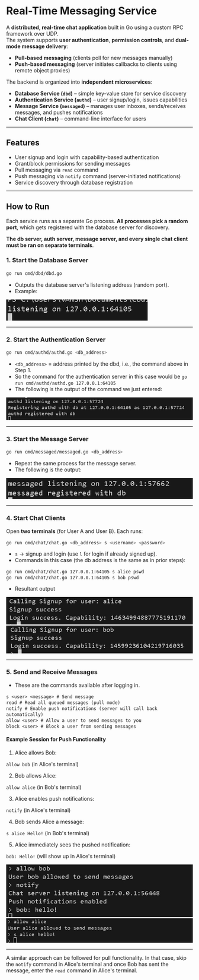 # Real-Time Messaging Service

A **distributed, real-time chat application** built in Go using a custom RPC framework over UDP.  
The system supports **user authentication**, **permission controls**, and **dual-mode message delivery**:  
- **Pull-based messaging** (clients poll for new messages manually)  
- **Push-based messaging** (server initiates callbacks to clients using remote object proxies)

The backend is organized into **independent microservices**:
- **Database Service (`dbd`)** – simple key-value store for service discovery
- **Authentication Service (`authd`)** – user signup/login, issues capabilities
- **Message Service (`messaged`)** – manages user inboxes, sends/receives messages, and pushes notifications
- **Chat Client (`chat`)** – command-line interface for users

---

## Features
- User signup and login with capability-based authentication
- Grant/block permissions for sending messages
- Pull messaging via `read` command
- Push messaging via `notify` command (server-initiated notifications)
- Service discovery through database registration

---



## How to Run

Each service runs as a separate Go process. **All processes pick a random port**, which gets registered with the database server for discovery. 

**The db server, auth server, message server, and every single chat client must be ran on separate terminals**.

### 1. Start the Database Server

```bash
go run cmd/dbd/dbd.go
```

- Outputs the database server's listening address (random port).  
- Example:

![DB Server](src/images/1.jpg)

---

### 2. Start the Authentication Server

```bash
go run cmd/authd/authd.go <db_address>
```


- `<db_address>` = address printed by the dbd, i.e., the command above in Step 1.  
- So the command for the authentication server in this case would be `go run cmd/authd/authd.go 127.0.0.1:64105`
- The following is the output of the command we just entered:



![Auth Server](src/images/2.jpg)

---

### 3. Start the Message Server

```bash
go run cmd/messaged/messaged.go <db_address>
```

- Repeat the same process for the message server.  
- The following is the output:


![Message Server](src/images/3.jpg)

---

### 4. Start Chat Clients
Open **two terminals** (for User A and User B). Each runs:

```bash
go run cmd/chat/chat.go <db_address> s <username> <password>
```


- `s` → signup and login (use `l` for login if already signed up).  
- Commands in this case (the db address is the same as in prior steps):

```
go run cmd/chat/chat.go 127.0.0.1:64105 s alice pswd
go run cmd/chat/chat.go 127.0.0.1:64105 s bob pswd
```
- Resultant output

![Chat Client 1](src/images/4.jpg)![Chat Client 2](src/images/5.jpg)

---
### 5. Send and Receive Messages

- These are the commands available after logging in.


```
s <user> <message> # Send message
read # Read all queued messages (pull mode)
notify # Enable push notifications (server will call back automatically)
allow <user> # Allow a user to send messages to you
block <user> # Block a user from sending messages
```



#### Example Session for Push Functionality
1. Alice allows Bob:

`allow bob` (in Alice's terminal)


2. Bob allows Alice:

`allow alice` (in Bob's terminal)


3. Alice enables push notifications:

`notify` (in Alice's terminal)


4. Bob sends Alice a message:

`s alice Hello!` (in Bob's terminal)


5. Alice immediately sees the pushed notification:

`bob: Hello!` (will show up in Alice's terminal)



![Push Example](src/images/7.jpg)
![Push Example](src/images/6.jpg)

---

A similar approach can be followed for pull functionality. In that case, skip the `notify` command in Alice's terminal and once Bob has sent the message, enter the `read` command in Alice's terminal.

